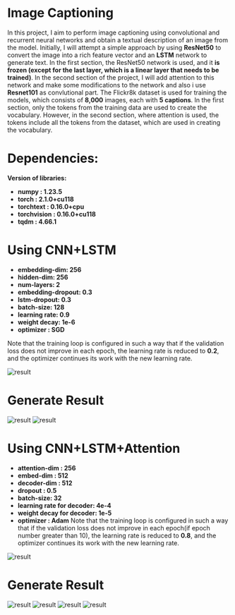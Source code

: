 # Image Captioning

In this project, I aim to perform image captioning using convolutional and recurrent neural networks and obtain a textual description of an image from the model. Initially, I will attempt a simple approach by using **ResNet50** to convert the image into a rich feature vector and an **LSTM** network to generate text. In the first section, the ResNet50 network is used, and it **is frozen (except for the last layer, which is a linear layer that needs to be trained)**. In the second section of the project, I will add attention to this network and make some modifications to the network and also i use **Resnet101** as convlutional part. The Flickr8k dataset is used for training the models, which consists of **8,000** images, each with **5 captions**. In the first section, only the tokens from the training data are used to create the vocabulary. However, in the second section, where attention is used, the tokens include all the tokens from the dataset, which are used in creating the vocabulary.

# Dependencies:
**Version of libraries:**
* **numpy : 1.23.5**
* **torch : 2.1.0+cu118**
* **torchtext : 0.16.0+cpu**
* **torchvision : 0.16.0+cu118**
* **tqdm : 4.66.1**

# Using CNN+LSTM

* **embedding-dim: 256**
* **hidden-dim: 256**
* **num-layers: 2**
* **embedding-dropout: 0.3**
* **lstm-dropout: 0.3**
* **batch-size: 128**
* **learning rate: 0.9**
* **weight decay: 1e-6**
* **optimizer : SGD**

Note that the training loop is configured in such a way that if the validation
loss does not improve in each epoch, the learning rate is reduced to **0.2**, and
the optimizer continues its work with the new learning rate.


<img src="https://github.com/ahmadrezabaqerzade/ImageCaptioning/blob/main/images/Screenshot%20from%202023-11-01%2003-48-12.png"  title="result">


# Generate Result
<img src="https://github.com/ahmadrezabaqerzade/ImageCaptioning/blob/main/images/Screenshot%20from%202023-11-01%2003-52-40.png"  title="result">

<img src="https://github.com/ahmadrezabaqerzade/ImageCaptioning/blob/main/images/Screenshot%20from%202023-11-01%2003-52-49.png"  title="result">

# Using CNN+LSTM+Attention
* **attention-dim : 256**
* **embed-dim : 512**
* **decoder-dim : 512**
* **dropout : 0.5**
* **batch-size: 32**
* **learning rate for decoder: 4e-4**
* **weight decay for decoder: 1e-5**
* **optimizer : Adam**
Note that the training loop is configured in such a way that if the validation
loss does not improve in each epoch(if epoch number greater than 10), the
learning rate is reduced to **0.8**, and the optimizer continues its work with the
new learning rate.

<img src="https://github.com/ahmadrezabaqerzade/ImageCaptioning/blob/main/images/Screenshot%20from%202023-11-01%2004-02-23.png"  title="result">

# Generate Result
<img src="https://github.com/ahmadrezabaqerzade/ImageCaptioning/blob/main/images/Screenshot%20from%202023-11-01%2004-06-51.png"  title="result">

<img src="https://github.com/ahmadrezabaqerzade/ImageCaptioning/blob/main/images/Screenshot%20from%202023-11-01%2004-07-01.png"  title="result">

<img src="https://github.com/ahmadrezabaqerzade/ImageCaptioning/blob/main/images/Screenshot%20from%202023-11-01%2004-07-09.png"  title="result">

<img src="https://github.com/ahmadrezabaqerzade/ImageCaptioning/blob/main/images/Screenshot%20from%202023-11-01%2004-07-19.png"  title="result">





















